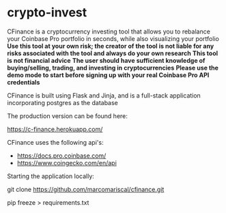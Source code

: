 # crypto-invest

CFinance is a cryptocurrency investing tool that allows you to rebalance your Coinbase Pro portfolio in seconds, while also visualizing your portfolio
**Use this tool at your own risk; the creator of the tool is not liable for any risks associated with the tool and always do your own research**
**This tool is not financial advice**
**The user should have sufficient knowledge of buying/selling, trading, and investing in cryptocurrencies**
**Please use the demo mode to start before signing up with your real Coinbase Pro API credentials**

CFinance is built using Flask and Jinja, and is a full-stack application incorporating postgres as the database

The production version can be found here:

https://c-finance.herokuapp.com/

CFinance uses the following api's:

- https://docs.pro.coinbase.com/
- https://www.coingecko.com/en/api

Starting the application locally:

git clone https://github.com/marcomariscal/cfinance.git

pip freeze > requirements.txt
